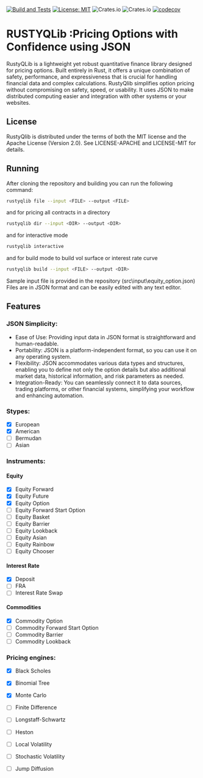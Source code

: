 [![Build and Tests](https://github.com/siddharthqs/RustyQLib/actions/workflows/rust.yml/badge.svg)](https://github.com/siddharthqs/RustyQLib/actions/workflows/rust.yml)
[![License: MIT](https://img.shields.io/badge/License-MIT-blue.svg)](https://opensource.org/licenses/MIT)
![Crates.io](https://img.shields.io/crates/dr/rustyqlib)
![Crates.io](https://img.shields.io/crates/v/rustyqlib)
[![codecov](https://codecov.io/gh/siddharthqs/RustyQLib/graph/badge.svg?token=879K6LTTR4)](https://codecov.io/gh/siddharthqs/RustyQLib)
# RUSTYQLib :Pricing Options with Confidence using JSON
RustyQLib is a lightweight yet robust quantitative finance library designed for pricing options.
Built entirely in Rust, it offers a unique combination of safety, performance, and expressiveness that is crucial
for handling financial data and complex calculations. RustyQlib simplifies option pricing without compromising
on safety, speed, or usability. It uses JSON to make distributed computing easier and integration with other systems or your websites.
## License
RustyQlib is distributed under the terms of both the MIT license and the Apache License (Version 2.0).
See LICENSE-APACHE and LICENSE-MIT for details.
## Running
After cloning the repository and building you can run the following command:
```bash
rustyqlib file --input <FILE> --output <FILE>
````
and for pricing all contracts in a directory
```bash
rustyqlib dir --input <DIR> --output <DIR>
```
and for interactive mode
```bash
rustyqlib interactive
```
and for build mode to build vol surface or interest rate curve
```bash
rustyqlib build --input <FILE> --output <DIR>
```
Sample input file is provided in the repository (src\input\equity_option.json)
Files are in JSON format and can be easily edited with any text editor.
## Features

### JSON Simplicity:

- Ease of Use: Providing input data in JSON format is straightforward and human-readable.
- Portability: JSON is a platform-independent format, so you can use it on any operating system.
- Flexibility: JSON accommodates various data types and structures, enabling you to define not only the option details but also additional market data, historical information, and risk parameters as needed.
- Integration-Ready: You can seamlessly connect it to data sources, trading platforms, or other financial systems, simplifying your workflow and enhancing automation.

### Stypes:
- [x] European
- [x] American
- [ ] Bermudan
- [ ] Asian

### Instruments:
#### Equity
- [x] Equity Forward
- [x] Equity Future
- [x] Equity Option
- [ ] Equity Forward Start Option
- [ ] Equity Basket
- [ ] Equity Barrier
- [ ] Equity Lookback
- [ ] Equity Asian
- [ ] Equity Rainbow
- [ ] Equity Chooser
#### Interest Rate
- [x] Deposit
- [ ] FRA
- [ ] Interest Rate Swap
#### Commodities
- [x] Commodity Option
- [ ] Commodity Forward Start Option
- [ ] Commodity Barrier
- [ ] Commodity Lookback

### Pricing engines:
- [x] Black Scholes
- [x] Binomial Tree
- [x] Monte Carlo
- [ ] Finite Difference
- [ ] Longstaff-Schwartz
- [ ] Heston
- [ ] Local Volatility
- [ ] Stochastic Volatility
- [ ] Jump Diffusion


